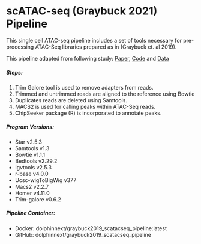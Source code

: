 # scATAC-seq (Graybuck 2021) Pipeline

This single cell ATAC-seq pipeline includes a set of tools necessary for pre-processing ATAC-Seq libraries prepared as in (Graybuck et. al 2019). 

This pipeline adapted from following study: [Paper](https://www.sciencedirect.com/science/article/pii/S0896627321001598?via%3Dihub),  [Code](https://github.com/AllenInstitute/graybuck2019analysis/) and [Data](https://assets.nemoarchive.org/dat-7qjdj84)

##### Steps:
  1. Trim Galore tool is used to remove adapters from reads. 
  2. Trimmed and untrimmed reads are aligned to the reference using Bowtie
  3. Duplicates reads are deleted using Samtools. 
  4. MACS2 is used for calling peaks within ATAC-Seq reads.
  5. ChipSeeker package (R) is incorporated to annotate peaks. 

##### Program Versions:
  - Star v2.5.3 
  - Samtools v1.3
  - Bowtie v1.1.1
  - Bedtools v2.29.2
  - Igvtools v2.5.3
  - r-base v4.0.0
  - Ucsc-wigToBigWig v377
  - Macs2 v2.2.7
  - Homer v4.11.0
  - Trim-galore v0.6.2

##### Pipeline Container:
  * Docker: dolphinnext/graybuck2019\_scatacseq\_pipeline:latest
  * GitHub: dolphinnext/graybuck2019\_scatacseq\_pipeline
